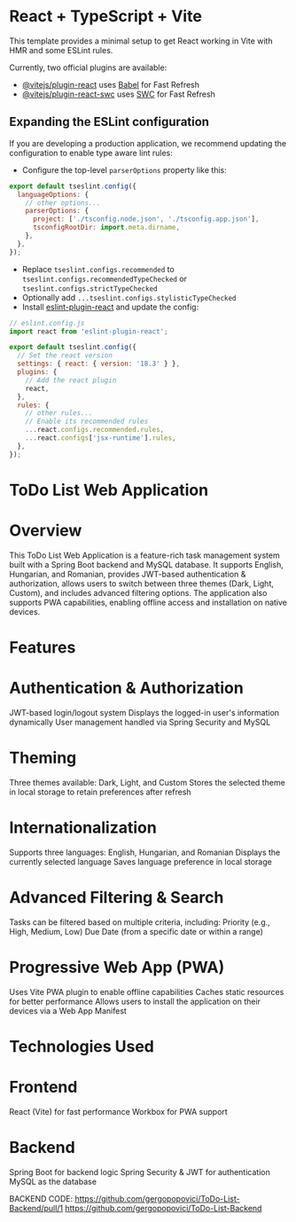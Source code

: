 # React + TypeScript + Vite

This template provides a minimal setup to get React working in Vite with HMR and some ESLint rules.

Currently, two official plugins are available:

- [@vitejs/plugin-react](https://github.com/vitejs/vite-plugin-react/blob/main/packages/plugin-react/README.md) uses [Babel](https://babeljs.io/) for Fast Refresh
- [@vitejs/plugin-react-swc](https://github.com/vitejs/vite-plugin-react-swc) uses [SWC](https://swc.rs/) for Fast Refresh

## Expanding the ESLint configuration

If you are developing a production application, we recommend updating the configuration to enable type aware lint rules:

- Configure the top-level `parserOptions` property like this:

```js
export default tseslint.config({
  languageOptions: {
    // other options...
    parserOptions: {
      project: ['./tsconfig.node.json', './tsconfig.app.json'],
      tsconfigRootDir: import.meta.dirname,
    },
  },
});
```

- Replace `tseslint.configs.recommended` to `tseslint.configs.recommendedTypeChecked` or `tseslint.configs.strictTypeChecked`
- Optionally add `...tseslint.configs.stylisticTypeChecked`
- Install [eslint-plugin-react](https://github.com/jsx-eslint/eslint-plugin-react) and update the config:

```js
// eslint.config.js
import react from 'eslint-plugin-react';

export default tseslint.config({
  // Set the react version
  settings: { react: { version: '18.3' } },
  plugins: {
    // Add the react plugin
    react,
  },
  rules: {
    // other rules...
    // Enable its recommended rules
    ...react.configs.recommended.rules,
    ...react.configs['jsx-runtime'].rules,
  },
});
```

# ToDo List Web Application

# Overview

This ToDo List Web Application is a feature-rich task management system built with a Spring Boot backend and MySQL database. It supports English, Hungarian, and Romanian, provides JWT-based authentication & authorization, allows users to switch between three themes (Dark, Light, Custom), and includes advanced filtering options. The application also supports PWA capabilities, enabling offline access and installation on native devices.

# Features

# Authentication & Authorization

JWT-based login/logout system
Displays the logged-in user's information dynamically
User management handled via Spring Security and MySQL
# Theming
Three themes available: Dark, Light, and Custom
Stores the selected theme in local storage to retain preferences after refresh

# Internationalization
Supports three languages: English, Hungarian, and Romanian
Displays the currently selected language
Saves language preference in local storage

# Advanced Filtering & Search
Tasks can be filtered based on multiple criteria, including:
Priority (e.g., High, Medium, Low)
Due Date (from a specific date or within a range)

# Progressive Web App (PWA)
Uses Vite PWA plugin to enable offline capabilities
Caches static resources for better performance
Allows users to install the application on their devices via a Web App Manifest

# Technologies Used

# Frontend
React (Vite) for fast performance
Workbox for PWA support

# Backend
Spring Boot for backend logic
Spring Security & JWT for authentication
MySQL as the database

BACKEND CODE:
https://github.com/gergopopovici/ToDo-List-Backend/pull/1
https://github.com/gergopopovici/ToDo-List-Backend
